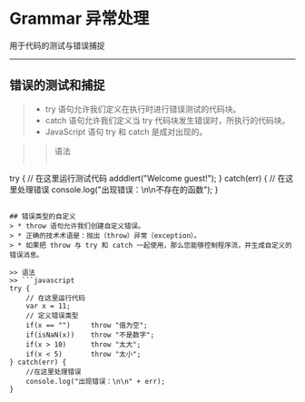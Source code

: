 # Grammar 异常处理
用于代码的测试与错误捕捉
***

## 错误的测试和捕捉
> * try 语句允许我们定义在执行时进行错误测试的代码块。
> * catch 语句允许我们定义当 try 代码块发生错误时，所执行的代码块。
> * JavaScript 语句 try 和 catch 是成对出现的。

>> 语法
>> ```javascript
try {
	// 在这里运行测试代码
	adddlert("Welcome guest!");
} catch(err) {
	// 在这里处理错误
	console.log("出现错误：\n\n不存在的函数");
}
```

## 错误类型的自定义
> * throw 语句允许我们创建自定义错误。
> * 正确的技术术语是：抛出（throw）异常（exception）。
> * 如果把 throw 与 try 和 catch 一起使用，那么您能够控制程序流，并生成自定义的错误消息。

>> 语法
>> ```javascript
try {
	// 在这里运行代码
	var x = 11;
	// 定义错误类型
	if(x == "")     throw "值为空";
	if(isNaN(x)) 	throw "不是数字";
	if(x > 10)      throw "太大";
	if(x < 5)       throw "太小";
} catch(err) {
	//在这里处理错误
	console.log("出现错误：\n\n" + err);
}
```
